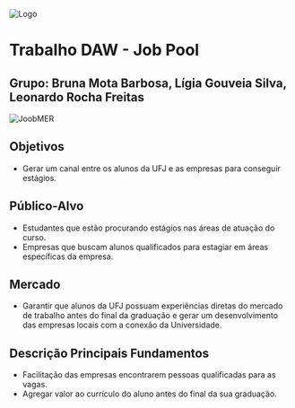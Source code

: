 ![Logo][Logo-Projeto]

[Logo-Projeto]: https://github.com/brunamota/trabalhoDAW/blob/main/resource/Logo.png

# Trabalho DAW - Job Pool
## Grupo: Bruna Mota Barbosa, Lígia Gouveia Silva, Leonardo Rocha Freitas

![JoobMER][MER-image]

[MER-image]: https://github.com/brunamota/trabalhoDAW/blob/main/resource/JobPool.png

## Objetivos
- Gerar um canal entre os alunos da UFJ e as empresas para conseguir estágios.
## Público-Alvo
- Estudantes que estão procurando estágios nas áreas de atuação do curso.
- Empresas que buscam alunos qualificados para estagiar em áreas específicas da empresa.
## Mercado
- Garantir que alunos da UFJ possuam experiências diretas do mercado de trabalho antes do final da graduação e gerar um desenvolvimento das empresas locais com a conexão da Universidade.
## Descrição Principais Fundamentos
- Facilitação das empresas encontrarem pessoas qualificadas para as vagas.
- Agregar valor ao currículo do aluno antes do final da sua graduação.

